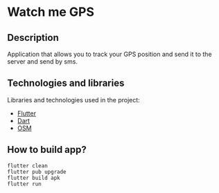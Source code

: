 Watch me GPS
====

## Description

Application that allows you to track your GPS position and send it to the server and send by sms.

## Technologies and libraries

Libraries and technologies used in the project:
- [Flutter](https://flutter.dev/)
- [Dart](https://dart.dev/)
- [OSM](https://www.openstreetmap.org/)

## How to build app?

```
flutter clean
flutter pub upgrade
flutter build apk
flutter run
```